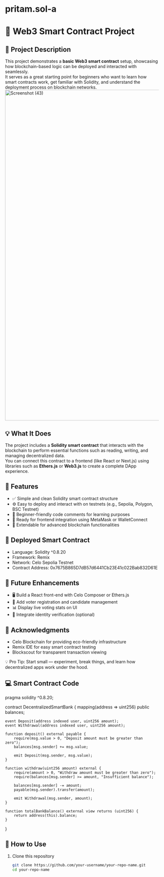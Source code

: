 # pritam.sol-a
# 🚀 Web3 Smart Contract Project

## 🧩 Project Description
This project demonstrates a **basic Web3 smart contract** setup, showcasing how blockchain-based logic can be deployed and interacted with seamlessly.  
It serves as a great starting point for beginners who want to learn how smart contracts work, get familiar with Solidity, and understand the deployment process on blockchain networks.
<img width="1920" height="1080" alt="Screenshot (43)" src="https://github.com/user-attachments/assets/14686084-5744-46c9-956e-3bb33640827d" />


## 💡 What It Does
The project includes a **Solidity smart contract** that interacts with the blockchain to perform essential functions such as reading, writing, and managing decentralized data.  
You can connect this contract to a frontend (like React or Next.js) using libraries such as **Ethers.js** or **Web3.js** to create a complete DApp experience.

## 🌟 Features
- ✅ Simple and clean Solidity smart contract structure  
- ⚙️ Easy to deploy and interact with on testnets (e.g., Sepolia, Polygon, BSC Testnet)  
- 💬 Beginner-friendly code comments for learning purposes  
- 🔗 Ready for frontend integration using MetaMask or WalletConnect  
- 🧱 Extendable for advanced blockchain functionalities  

## 🔗 Deployed Smart Contract
- Language: Solidity ^0.8.20
- Framework: Remix
- Network: Celo Sepolia Testnet
- Contract Address: 0x7675B865D7dB57d6441Cb23E41c022Bab832D61E

## 🧩 Future Enhancements
- 🖥️ Build a React front-end with Celo Composer or Ethers.js
- 🧾 Add voter registration and candidate management
- 📊 Display live voting stats on UI
- 🔐 Integrate identity verification (optional)

## 🙌 Acknowledgments
- Celo Blockchain for providing eco-friendly infrastructure
- Remix IDE for easy smart contract testing
- Blockscout for transparent transaction viewing

💡 Pro Tip: Start small — experiment, break things, and learn how decentralized apps work under the hood.

## 💻 Smart Contract Code

pragma solidity ^0.8.20;

contract DecentralizedSmartBank {
    mapping(address => uint256) public balances;

    event Deposit(address indexed user, uint256 amount);
    event Withdrawal(address indexed user, uint256 amount);

    function deposit() external payable {
        require(msg.value > 0, "Deposit amount must be greater than zero");
        balances[msg.sender] += msg.value;

        emit Deposit(msg.sender, msg.value);
    }

    function withdraw(uint256 amount) external {
        require(amount > 0, "Withdraw amount must be greater than zero");
        require(balances[msg.sender] >= amount, "Insufficient balance");

        balances[msg.sender] -= amount;
        payable(msg.sender).transfer(amount);

        emit Withdrawal(msg.sender, amount);
    }

    function totalBankBalance() external view returns (uint256) {
        return address(this).balance;
    }
}






## 🧠 How to Use
1. Clone this repository  
   ```bash
   git clone https://github.com/your-username/your-repo-name.git
   cd your-repo-name
